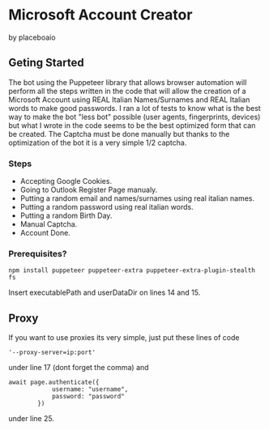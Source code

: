# Microsoft Account Creator
by placeboaio

## Geting Started
The bot using the Puppeteer library that allows browser automation will perform all the steps written in the code that will allow the creation of a Microsoft Account using REAL Italian Names/Surnames and REAL Italian words to make good passwords.
I ran a lot of tests to know what is the best way to make the bot "less bot" possible (user agents, fingerprints, devices) but what I wrote in the code seems to be the best optimized form that can be created.
The Captcha must be done manually but thanks to the optimization of the bot it is a very simple 1/2 captcha.

### Steps

- Accepting Google Cookies.
- Going to Outlook Register Page manualy.
- Putting a random email and names/surnames using real italian names.
- Putting a random password using real italian words.
- Putting a random Birth Day.
- Manual Captcha.
- Account Done.

### Prerequisites?
```
npm install puppeteer puppeteer-extra puppeteer-extra-plugin-stealth fs
```

Insert executablePath and userDataDir on lines 14 and 15.

## Proxy
If you want to use proxies its very simple, just put these lines of code

```
'--proxy-server=ip:port'
```
under line 17 (dont forget the comma)
and
```
await page.authenticate({
            username: "username",
            password: "password"
        })
```
under line 25.
